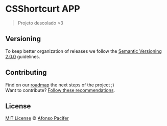 # CSShortcurt APP

> Projeto descolado <3

## Versioning

To keep better organization of releases we follow the [Semantic Versioning 2.0.0](http://semver.org/) guidelines.

## Contributing
Find on our [roadmap](https://github.com/KarolinedeAlencar/csshortcut-app/issues/1) the next steps of the project ;)
<br>
Want to contribute? [Follow these recommendations](https://github.com/KarolinedeAlencar/csshortcut-app/blob/master/CONTRIBUTING.md).


## License
[MIT License](https://github.com/KarolinedeAlencar/csshortcut-app/blob/master/LICENSE.md) © [Afonso Pacifer](http://afonsopacifer.com/)
